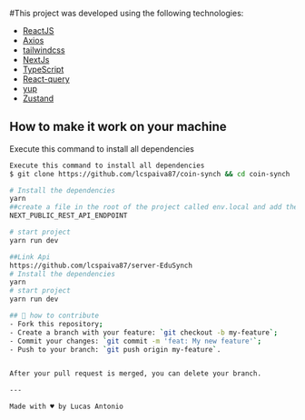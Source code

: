 
#This project was developed using the following technologies:

- [ReactJS](https://reactjs.org)
- [Axios](https://github.com/axios/axios)
- [tailwindcss](https://tailwindcss.com/)
- [NextJs](https://nextjs.org/)
- [TypeScript](https://www.typescriptlang.org/)
- [React-query](https://tanstack.com/query/v3/)
- [yup](https://github.com/jquense/yup)
- [Zustand](https://github.com/pmndrs/zustand)
## How to make it work on your machine
Execute this command to install all dependencies
```sh
Execute this command to install all dependencies
$ git clone https://github.com/lcspaiva87/coin-synch && cd coin-synch

# Install the dependencies
yarn
##create a file in the root of the project called env.local and add these variables
NEXT_PUBLIC_REST_API_ENDPOINT

# start project
yarn run dev

##Link Api
https://github.com/lcspaiva87/server-EduSynch
# Install the dependencies
yarn
# start project
yarn run dev

## 🤔 how to contribute
- Fork this repository;
- Create a branch with your feature: `git checkout -b my-feature`;
- Commit your changes: `git commit -m 'feat: My new feature'`;
- Push to your branch: `git push origin my-feature`.


After your pull request is merged, you can delete your branch.

---

Made with ♥ by Lucas Antonio
```

